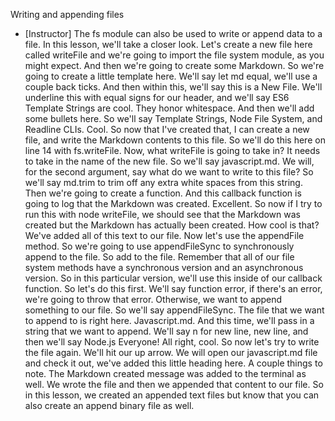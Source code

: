 Writing and appending files
- [Instructor] The fs module can also be used to write or append data to a file. In this lesson, we'll take a closer look. Let's create a new file here called writeFile and we're going to import the file system module, as you might expect. And then we're going to create some Markdown. So we're going to create a little template here. We'll say let md equal, we'll use a couple back ticks. And then within this, we'll say this is a New File. We'll underline this with equal signs for our header, and we'll say ES6 Template Strings are cool. They honor whitespace. And then we'll add some bullets here. So we'll say Template Strings, Node File System, and Readline CLIs. Cool. So now that I've created that, I can create a new file, and write the Markdown contents to this file. So we'll do this here on line 14 with fs.writeFile. Now, what writeFile is going to take in? It needs to take in the name of the new file. So we'll say javascript.md. We will, for the second argument, say what do we want to write to this file? So we'll say md.trim to trim off any extra white spaces from this string. Then we're going to create a function. And this callback function is going to log that the Markdown was created. Excellent. So now if I try to run this with node writeFile, we should see that the Markdown was created but the Markdown has actually been created. How cool is that? We've added all of this text to our file. Now let's use the appendFile method. So we're going to use appendFileSync to synchronously append to the file. So add to the file. Remember that all of our file system methods have a synchronous version and an asynchronous version. So in this particular version, we'll use this inside of our callback function. So let's do this first. We'll say function error, if there's an error, we're going to throw that error. Otherwise, we want to append something to our file. So we'll say appendFileSync. The file that we want to append to is right here. Javascript.md. And this time, we'll pass in a string that we want to append. We'll say n for new line, new line, and then we'll say Node.js Everyone! All right, cool. So now let's try to write the file again. We'll hit our up arrow. We will open our javascript.md file and check it out, we've added this little heading here. A couple things to note. The Markdown created message was added to the terminal as well. We wrote the file and then we appended that content to our file. So in this lesson, we created an appended text files but know that you can also create an append binary file as well.